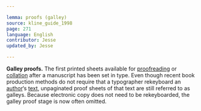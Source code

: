 ```yaml
---

lemma: proofs (galley)
source: kline_guide_1998
page: 271
language: English
contributor: Jesse
updated_by: Jesse

---
```

**Galley proofs.** The first printed sheets available for [proofreading](proofreading.html) or [collation](collation.html) after a manuscript has been set in type. Even though recent book production methods do not require that a typographer rekeyboard an [author](author.html)‘s [text](text.html), unpaginated proof sheets of that text are still referred to as galleys. Because electronic copy does not need to be rekeyboarded, the galley proof stage is now often omitted.
